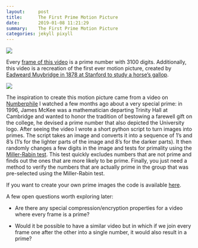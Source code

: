 ```yaml
---
layout:     post
title:      The First Prime Motion Picture
date:       2019-01-08 11:21:29
summary:    The First Prime Motion Picture
categories: jekyll pixyll
---
```


![](https://i.imgur.com/Bq6NeVp.gif)

Every [frame of this video](https://github.com/luisbatalha/prime_motion_picture/blob/master/horse.txt) is a prime number with 3100 digits. Additionally, this video is a recreation of the first ever motion picture, created by [Eadweard Muybridge in 1878 at Stanford to study a horse’s gallop](https://en.wikipedia.org/wiki/Eadweard_Muybridge). 

![](https://upload.wikimedia.org/wikipedia/commons/thumb/d/d2/The_Horse_in_Motion_high_res.jpg/2880px-The_Horse_in_Motion_high_res.jpg)


The inspiration to create this motion picture came from a video on [Numberphile](https://www.youtube.com/watch?v=fQQ8IiTWHhg) I watched a few months ago about a very special prime: in 1996, James McKee was a mathematician departing Trinity Hall at Cambridge and wanted to honor the tradition of bestowing a farewell gift on the college, he devised a prime number that also depicted the University logo. After seeing the video I wrote a short python script to turn images into primes. The script takes an image and converts it into a sequence of 1’s and 8’s (1’s for the lighter parts of the image and 8’s for the darker parts). It then randomly changes a few digits in the image and tests for primality using the [Miller-Rabin test](https://en.wikipedia.org/wiki/Miller%E2%80%93Rabin_primality_test). This test quickly excludes numbers that are not prime and finds out the ones that are more likely to be prime. Finally, you just need a method to verify the numbers that are actually prime in the group that was pre-selected using the Miller-Rabin test. 

If you want to create your own prime images the code is available [here](https://github.com/luisbatalha/prime_motion_picture/blob/master/get_prime.py).

A few open questions worth exploring later:


- Are there any special compression/encryption properties for a video where every frame is a prime?

- Would it be possible to have a similar video but in which if we join every frame one after the other into a single number, it would also result in a prime?

<!-- I searched a bit online and this also seems to be the first ever motion picture made solely with prime numbers :)  -->